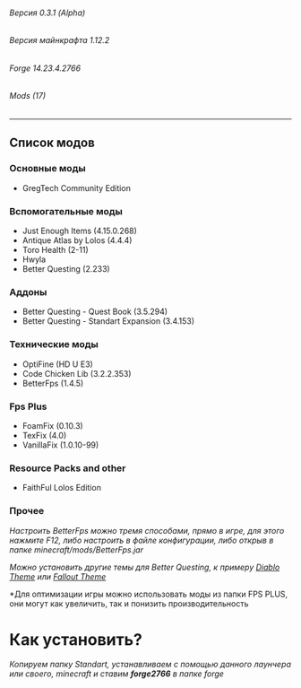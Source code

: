 ###### Версия 0.3.1 (Alpha)
###### Версия майнкрафта 1.12.2
###### Forge 14.23.4.2766
###### Mods (17)
<hr> 

## Список модов 

### Основные моды
* GregTeсh Community Edition

### Вспомогательные моды
* Just Enough Items (4.15.0.268)
* Antique Atlas by Lolos (4.4.4)
* Toro Health (2-11)
* Hwyla
* Better Questing (2.233)

### Аддоны
* Better Questing - Quest Book (3.5.294)
* Better Questing - Standart Expansion (3.4.153)

### Технические моды
* OptiFine (HD U E3)
* Code Chicken Lib (3.2.2.353)
* BetterFps (1.4.5)

### Fps Plus
* FoamFix (0.10.3)
* TexFix (4.0)
* VanillaFix (1.0.10-99)

### Resource Packs and other
* FaithFul Lolos Edition

### Прочее

*Настроить BetterFps можно тремя способами, прямо в игре, для этого нажмите F12, либо настроить в файле конфигурации, либо открыв в папке minecraft/mods/BetterFps.jar*

*Можно установить другие темы для Better Questing, к примеру [Diablo Theme](https://minecraft.curseforge.com/projects/diablo-theme-bq "Перейти к моду") или [Fallout Theme](https://minecraft.curseforge.com/projects/bq-fallout-theme "Перейти к моду")*

*Для оптимизации игры можно использовать моды из папки FPS PLUS, они могут как увеличить, так и понизить производительность


# Как установить?
*Копируем папку Standart, устанавливаем с помощью данного лаунчера или своего, minecraft и ставим **forge2766** в папке forge*
